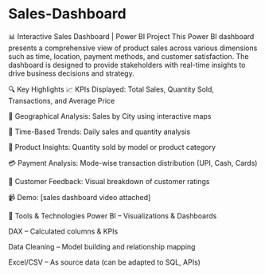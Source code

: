 # Sales-Dashboard
📊 Interactive Sales Dashboard | Power BI Project
This Power BI dashboard presents a comprehensive view of product sales across various dimensions such as time, location, payment methods, and customer satisfaction. The dashboard is designed to provide stakeholders with real-time insights to drive business decisions and strategy.

🔍 Key Highlights
📈 KPIs Displayed: Total Sales, Quantity Sold, Transactions, and Average Price

📍 Geographical Analysis: Sales by City using interactive maps

📅 Time-Based Trends: Daily sales and quantity analysis

🛒 Product Insights: Quantity sold by model or product category

💳 Payment Analysis: Mode-wise transaction distribution (UPI, Cash, Cards)

🌟 Customer Feedback: Visual breakdown of customer ratings

📹 Demo: [sales dashboard video attached]

🧰 Tools & Technologies
Power BI – Visualizations & Dashboards

DAX – Calculated columns & KPIs

Data Cleaning – Model building and relationship mapping

Excel/CSV – As source data (can be adapted to SQL, APIs)
